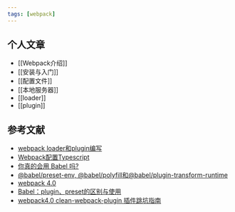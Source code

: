 ```yaml
---
tags: [webpack]
---
```


## 个人文章

- [[Webpack介绍]]
- [[安装与入门]]
- [[配置文件]]
- [[本地服务器]]
- [[loader]]
- [[plugin]]


## 参考文献

- [webpack loader和plugin编写](https://juejin.im/post/5bbf190de51d450ea52fffd3)
- [Webpack配置Typescript](https://juejin.im/post/5d6f685df265da03bf0f616b)
- [你真的会用 Babel 吗?](https://segmentfault.com/a/1190000011155061)
- [@babel/preset-env, @babel/polyfill和@babel/plugin-transform-runtime](https://www.tangshuang.net/7427.html)
- [webpack 4.0](https://www.bilibili.com/video/BV1QE411M7sj)
- [Babel：plugin、preset的区别与使用](https://juejin.im/entry/5b15d3acf265da6e38191f80)
- [webpack4.0 clean-webpack-plugin 插件跳坑指南](https://juejin.im/post/5d107a56e51d45773d46863c)

